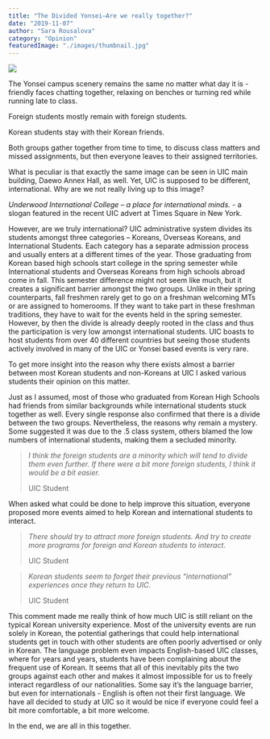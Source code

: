```yaml
---
title: "The Divided Yonsei—Are we really together?"
date: "2019-11-07"
author: "Sara Rousalova"
category: "Opinion"
featuredImage: "./images/thumbnail.jpg"
---
```


![](/images/thumbnail.jpg)

The Yonsei campus scenery remains the same no matter what day it is - friendly faces chatting together, relaxing on benches or turning red while running late to class.

Foreign students mostly remain with foreign students.

Korean students stay with their Korean friends.

Both groups gather together from time to time, to discuss class matters and missed assignments, but then everyone leaves to their assigned territories.

What is peculiar is that exactly the same image can be seen in UIC main building, Daewo Annex Hall, as well. Yet, UIC is supposed to be different, international. Why are we not really living up to this image?

_Underwood International College – a place for international minds. -_ a slogan featured in the recent UIC advert at Times Square in New York.

However, are we truly international? UIC administrative system divides its students amongst three categories – Koreans, Overseas Koreans, and International Students. Each category has a separate admission process and usually enters at a different times of the year. Those graduating from Korean based high schools start college in the spring semester while International students and Overseas Koreans from high schools abroad come in fall. This semester difference might not seem like much, but it creates a significant barrier amongst the two groups. Unlike in their spring counterparts, fall freshmen rarely get to go on a freshman welcoming MTs or are assigned to homerooms. If they want to take part in these freshman traditions, they have to wait for the events held in the spring semester. However, by then the divide is already deeply rooted in the class and thus the participation is very low amongst international students. UIC boasts to host students from over 40 different countries but seeing those students actively involved in many of the UIC or Yonsei based events is very rare.

To get more insight into the reason why there exists almost a barrier between most Korean students and non-Koreans at UIC I asked various students their opinion on this matter.

Just as I assumed, most of those who graduated from Korean High Schools had friends from similar backgrounds while international students stuck together as well. Every single response also confirmed that there is a divide between the two groups. Nevertheless, the reasons why remain a mystery. Some suggested it was due to the .5 class system, others blamed the low numbers of international students, making them a secluded minority.

> _I think the foreign students are a minority which will tend to divide them even further. If there were a bit more foreign students, I think it would be a bit easier._
> 
> UIC Student

When asked what could be done to help improve this situation, everyone proposed more events aimed to help Korean and international students to interact.

> _There should try to attract more foreign students. And try to create more programs for foreign and Korean students to interact_.
> 
> UIC Student

> _Korean students seem to forget their previous “international” experiences once they return to UIC._
> 
> UIC Student

This comment made me really think of how much UIC is still reliant on the typical Korean university experience. Most of the university events are run solely in Korean, the potential gatherings that could help international students get in touch with other students are often poorly advertised or only in Korean. The language problem even impacts English-based UIC classes, where for years and years, students have been complaining about the frequent use of Korean. It seems that all of this inevitably pits the two groups against each other and makes it almost impossible for us to freely interact regardless of our nationalities. Some say it’s the language barrier, but even for internationals - English is often not their first language. We have all decided to study at UIC so it would be nice if everyone could feel a bit more comfortable, a bit more welcome.  

In the end, we are all in this together.
